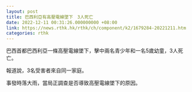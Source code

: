 ```yaml
---
layout: post
title: 巴西利亞有高壓電線墜下　3人死亡
date: 2022-12-11 00:31:26.000000000 +08:00
link: https://news.rthk.hk/rthk/ch/component/k2/1679284-20221211.htm
categories: rthk
---
```


巴西首都巴西利亞一條高壓電線墜下，擊中兩名青少年和一名5歲幼童，3人死亡。

報道說，3名受害者來自同一家庭。

事發時落大雨，當局正調查是否導致高壓電線墜下的原因。

